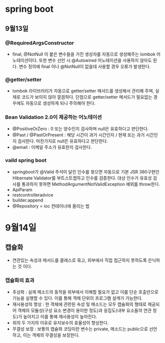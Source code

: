 # spring boot
## 9월13일
### @RequiredArgsConstructor
- final, @NotNull 이 붙은 변수들을 가진 생성자를 자동으로 생성해주는 lombok 어노테이션이다. 
또한 변수 선언 시 @Autowired 어노테이션을 사용하지 않아도 된다. 변수 정의에 final 이나 @NotNull이 없을데 사용할 경우
오류가 발생한다.

### @getter/setter  
- lombok 라이브러리가 자동으로 getter/setter 메서드를 생성해서 관리해 주며, 실제로 코드가 보이지 않아 깔끔하다. 
단점으로 getter/setter 메서드가 필요없는 경우에도 자동으로 생성하게 되니 주의해야 한다.

### Bean Validation 2.0이 제공하는 어노테이션
- @PositiveOrZero : 0 또는 양수인지 검사하며 null은 유효하다고 판단한다.
- @Past / @PastOrPresent : 해당 시간이 과거 시간인지 / 현재 또는 과거 시간인지 검사한다. 마찬가지로 null은 유효하다고 판단한다.
- @email : 이메일 주소가 유효한지 검사한다.

### vaild spring boot
- springboot가 @Valid 주석이 달린 인수를 찾으면 자동으로 기본 JSR 380구현인 Hibernate Validator를 부트스트랩하고 인수를 검증한다. 대상 인수가
유효성 검사를 통과하지 못하면 MethodArgumentNotValidException 예외를 throw한다.
- ApiParam
- restcontrolleradvice
- builder.append
- @Repository = ioc 컨테이너에 올리는 법

# 9월14일
## 캡슐화
- 연관있는 속성과 메서드를 클래스로 묶고, 외부에서 직접 접근하지 못하도록 은닉하는 것 이다.

### 캡슐화의 효과
- 추상화 : 실제 메소드의 동작을 외부에서 이해할 필요가 없고 이를 단순 호출만으로 기능을 실행할 수 있다.
이를 통해 객체 단위의 프로그램 설계가 가능한다.
- 재사용성의 향상 : 한 객체에 관련된 속성 및 메소드는 모두 캡슐화의 형태로 제공되어 객체의 모듈성(구성 요소 변경이 용이한 정도)과 응집도(내부 요소들의 연관 정도)가 높아지고 이를 통해 재사용성이 높아진다.
- 위의 두 가지의 이유로 유지보수의 효율성이 향상한다.
- 무결성 보장 : 보통의 캡슐화 코딩이란 변수는 private, 메소드는 public으로 선언하고, 이는 객체의 무결성을 보장한다.

